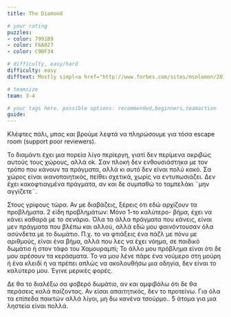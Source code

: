 ```yaml
---
title: The Diamond

# your rating
puzzles:
- color: 7991B9
- color: F6A027
- color: C9BF34

# difficulty, easy/hard
difficulty: easy
difftext: Mostly simpl<a href="http://www.forbes.com/sites/msolomon/2015/11/05/worlds-most-expensive-diamonds-blue-moon-diamond-auction-pink-star-diamond/#35dea0453cd6">e</a>

# teamsize
team: 3-4

# your tags here. possible options: recommended,beginners,teamaction
guide:
---
```


Κλέφτες πάλι, μπας και βρούμε λεφτά να πληρώσουμε για τόσα escape room (support poor reviewers).

Το διαμάντι έχει μια πορεία λίγο περίεργη, γιατί δεν περίμενα ακριβώς αυτούς τους χώρους, αλλά ok. Σαν πλοκή δεν ενθουσιάστηκα με τον τρόπο που κάνουν τα πράγματα, αλλά κι αυτό δεν είναι πολύ κακό.
Σα χώρος είναι ικανοποιητικός, πείθει σχετικά, χωρίς να εντυπωσιάζει. Δεν έχει κακοφτιαγμένα πράγματα, αν και δε συμπαθώ το ταμπελάκι ¨μην αγγίζετε¨.

Στους γρίφους τώρα. Αν με διαβάζεις, ξέρεις ότι εδώ αρχίζουν τα προβλήματα. 2 είδη προβλημάτων: Μόνο 1-το καλύτερο- βήμα, έχει να κάνει καθαρά με το σενάριο. Όλα τα άλλα πράγματα που κάνεις, είναι μεν πράγματα που βλέπω και αλλού,
 αλλά εδώ μου φαινόντουσαν όλα ασύνδετα με το δωμάτιο.  Π.χ. το να φτιάξεις ένα πάζλ με πόνυ με αριθμούς, είναι ένα βήμα, αλλά που λες να έχει νόημα, σε παιδικό δωμάτιο ή στον τάφο του Χαμουραμπί;
Το άλλο μου πρόβλημα είναι ότι δε μου αρέσουν τα κεράσματα. Το να μου λένε πάρε ένα νούμερο στη μούρη ή ένα κλειδί ή να πρέπει απλώς να ακολουθήσω μια οδηγία, δεν είναι το καλύτερο μου. Έγινε μερικές φορές.

Δε θα το διαλέξω σα φοβερό δωμάτιο, αν και αμφιβάλω ότι δε θα περάσεις καλά παίζοντας. Αν είσαι απαιτητικός, δεν το προτείνω. Για όλα τα επίπεδα παικτών αλλά λίγοι, μη δω κανένα τσούρμο.. 5 άτομα για μια ληστεία είναι πολλά.


